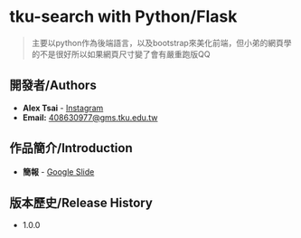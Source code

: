 # tku-search with Python/Flask

> 主要以python作為後端語言，以及bootstrap來美化前端，但小弟的網頁學的不是很好所以如果網頁尺寸變了會有嚴重跑版QQ

## 開發者/Authors

- **Alex Tsai**  - [Instagram](https://www.instagram.com/ming.x__x.333/)
- **Email:** 408630977@gms.tku.edu.tw

## 作品簡介/Introduction 
- **簡報** - [Google Slide](https://docs.google.com/presentation/d/1b8Gop0mZK1wQ7CUyBkwqVEJDBLEjqksgZWrhsivs2LA/edit?usp=sharing)

## 版本歷史/Release History
- 1.0.0
